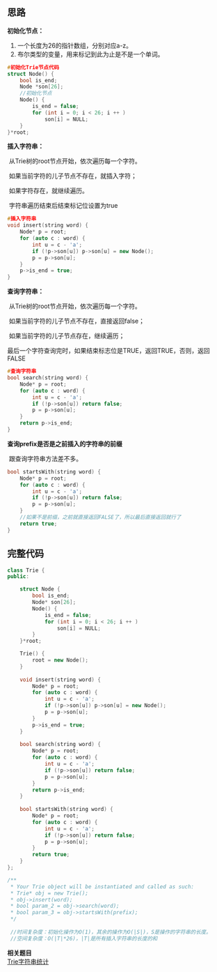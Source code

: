 ## 思路

**初始化节点：**

1. 一个长度为26的指针数组，分别对应a-z。
2. 布尔类型的变量，用来标记到此为止是不是一个单词。

```c++
#初始化Trie节点代码
struct Node() {
    bool is_end;
    Node *son[26];
    //初始化节点
    Node() {
        is_end = false;
        for (int i = 0; i < 26; i ++ )
            son[i] = NULL;
    }
}*root;
```

**插入字符串：**

​	从Trie树的root节点开始，依次遍历每一个字符。

​	如果当前字符的儿子节点不存在，就插入字符；

​	如果字符存在，就继续遍历。

​	字符串遍历结束后结束标记位设置为true

```c++
#插入字符串
void insert(string word) {
    Node* p = root;
    for (auto c : word) {
        int u = c - 'a';
        if (!p->son[u]) p->son[u] = new Node();
        p = p->son[u];
    }
    p->is_end = true;
}
```

**查询字符串：**

​	从Trie树的root节点开始，依次遍历每一个字符。

​	如果当前字符的儿子节点不存在，直接返回false；

​	如果当前字符的儿子节点存在，继续遍历；

​	最后一个字符查询完时，如果结束标志位是TRUE，返回TRUE，否则，返回FALSE

```c++
#查询字符串
bool search(string word) {
    Node* p = root;
    for (auto c : word) {
        int u = c - 'a';
        if (!p->son[u]) return false;
        p = p->son[u];
    }
    return p->is_end;
}
```

**查询prefix是否是之前插入的字符串的前缀**

​	跟查询字符串方法差不多。

```c++
bool startsWith(string word) {
    Node* p = root;
    for (auto c : word) {
        int u = c - 'a';
        if (!p->son[u]) return false;
        p = p->son[u];
    }
    //如果不是前缀，之前就直接返回FALSE了，所以最后直接返回就行了
    return true;
}
```



## 完整代码

```c++
class Trie {
public:

    struct Node {
        bool is_end;
        Node* son[26];
        Node() {
            is_end = false;
            for (int i = 0; i < 26; i ++ )
                son[i] = NULL;
        }
    }*root;

    Trie() {
        root = new Node();
    }
    
    void insert(string word) {
        Node* p = root;
        for (auto c : word) {
            int u = c - 'a';
            if (!p->son[u]) p->son[u] = new Node();
            p = p->son[u];
        }
        p->is_end = true;
    }
    
    bool search(string word) {
        Node* p = root;
        for (auto c : word) {
            int u = c - 'a';
            if (!p->son[u]) return false;
            p = p->son[u];
        }
        return p->is_end;
    }
    
    bool startsWith(string word) {
        Node* p = root;
        for (auto c : word) {
            int u = c - 'a';
            if (!p->son[u]) return false;
            p = p->son[u];
        }
        return true;
    }
};

/**
 * Your Trie object will be instantiated and called as such:
 * Trie* obj = new Trie();
 * obj->insert(word);
 * bool param_2 = obj->search(word);
 * bool param_3 = obj->startsWith(prefix);
 */
 
 //时间复杂度：初始化操作为O(1)，其余的操作为O(|S|)，S是操作的字符串的长度。
 //空间复杂度：O(|T|*26)，|T|是所有插入字符串的长度的和
```

**相关题目**  
[Trie字符串统计](https://www.acwing.com/problem/content/837/)


